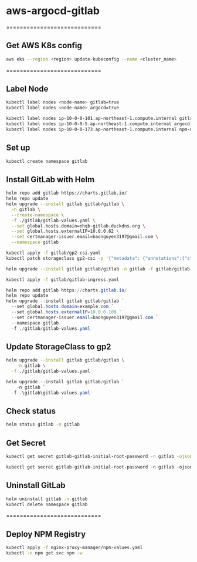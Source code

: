 # aws-argocd-gitlab
============================
## Get AWS K8s config
```bash
aws eks --region <region> update-kubeconfig --name <cluster_name>
```
============================
## Label Node
```bash
kubectl label nodes <node-name> gitlab=true
kubectl label nodes <node-name> argocd=true

kubectl label nodes ip-10-0-0-101.ap-northeast-1.compute.internal gitlab-node=true
kubectl label nodes ip-10-0-0-5.ap-northeast-1.compute.internal argocd-node=true
kubectl label nodes ip-10-0-0-173.ap-northeast-1.compute.internal npm-node=true
```
## Set up
```bash
kubectl create namespace gitlab
```

## Install GitLab with Helm
```bash
helm repo add gitlab https://charts.gitlab.io/
helm repo update
helm upgrade --install gitlab gitlab/gitlab \
  -n gitlab \
  --create-namespace \
  -f ./gitlab/gitlab-values.yaml \
  --set global.hosts.domain=nhqb-gitlab.duckdns.org \
  --set global.hosts.externalIP=10.0.0.62 \
  --set certmanager-issuer.email=baonguyen3197@gmail.com \
  --namespace gitlab

kubectl apply -f gitlab/gp2-csi.yaml
kubectl patch storageclass gp2-csi -p '{"metadata": {"annotations":{"storageclass.kubernetes.io/is-default-class":"true"}}}'

helm upgrade --install gitlab gitlab/gitlab -n gitlab -f gitlab/gitlab-values.yaml

kubectl apply -f gitlab/gitlab-ingress.yaml
```
```powershell
helm repo add gitlab https://charts.gitlab.io/
helm repo update
helm upgrade --install gitlab gitlab/gitlab `
  --set global.hosts.domain=example.com `
  --set global.hosts.externalIP=10.0.0.109 `
  --set certmanager-issuer.email=baonguyen3197@gmail.com `
  --namespace gitlab
  -f ./gitlab/gitlab-values.yaml
```

## Update StorageClass to gp2
```bash
helm upgrade --install gitlab gitlab/gitlab \
    -n gitlab \
  -f ./gitlab/gitlab-values.yaml
```

```powershell
helm upgrade --install gitlab gitlab/gitlab `
    -n gitlab `
  -f .\gitlab\gitlab-values.yaml
```

## Check status
```bash
helm status gitlab -n gitlab
```

## Get Secret
```bash
kubectl get secret gitlab-gitlab-initial-root-password -n gitlab -ojsonpath='{.data.password}' | base64 --decode ; echo
```

```powershell
kubectl get secret gitlab-gitlab-initial-root-password -n gitlab -ojsonpath='{.data.password}' | ForEach-Object { [System.Text.Encoding]::UTF8.GetString([Convert]::FromBase64String($_)) }
``` 

## Uninstall GitLab
```bash
helm uninstall gitlab -n gitlab
kubectl delete namespace gitlab
```

============================
## Deploy NPM Registry
```bash
kubectl apply -f nginx-proxy-manager/npm-values.yaml
kubectl -n npm get svc npm -w
```
